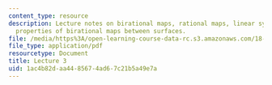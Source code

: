 ```yaml
---
content_type: resource
description: Lecture notes on birational maps, rational maps, linear systems, and
  properties of birational maps between surfaces.
file: /media/https%3A/open-learning-course-data-rc.s3.amazonaws.com/18-727-topics-in-algebraic-geometry-algebraic-surfaces-spring-2008/1ac4b82daa4485674ad67c21b5a49e7a_lect3.pdf
file_type: application/pdf
resourcetype: Document
title: Lecture 3
uid: 1ac4b82d-aa44-8567-4ad6-7c21b5a49e7a
---
```

